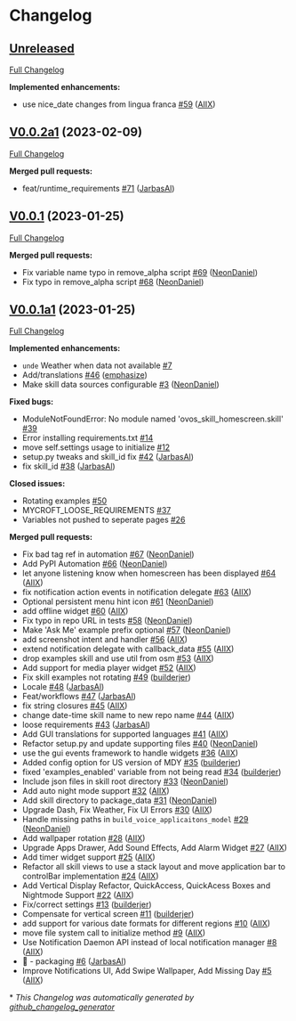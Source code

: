 # Changelog

## [Unreleased](https://github.com/OpenVoiceOS/skill-ovos-homescreen/tree/HEAD)

[Full Changelog](https://github.com/OpenVoiceOS/skill-ovos-homescreen/compare/V0.0.2a1...HEAD)

**Implemented enhancements:**

- use nice\_date changes from lingua franca [\#59](https://github.com/OpenVoiceOS/skill-ovos-homescreen/pull/59) ([AIIX](https://github.com/AIIX))

## [V0.0.2a1](https://github.com/OpenVoiceOS/skill-ovos-homescreen/tree/V0.0.2a1) (2023-02-09)

[Full Changelog](https://github.com/OpenVoiceOS/skill-ovos-homescreen/compare/V0.0.1...V0.0.2a1)

**Merged pull requests:**

- feat/runtime\_requirements [\#71](https://github.com/OpenVoiceOS/skill-ovos-homescreen/pull/71) ([JarbasAl](https://github.com/JarbasAl))

## [V0.0.1](https://github.com/OpenVoiceOS/skill-ovos-homescreen/tree/V0.0.1) (2023-01-25)

[Full Changelog](https://github.com/OpenVoiceOS/skill-ovos-homescreen/compare/V0.0.1a1...V0.0.1)

**Merged pull requests:**

- Fix variable name typo in remove\_alpha script [\#69](https://github.com/OpenVoiceOS/skill-ovos-homescreen/pull/69) ([NeonDaniel](https://github.com/NeonDaniel))
- Fix typo in remove\_alpha script [\#68](https://github.com/OpenVoiceOS/skill-ovos-homescreen/pull/68) ([NeonDaniel](https://github.com/NeonDaniel))

## [V0.0.1a1](https://github.com/OpenVoiceOS/skill-ovos-homescreen/tree/V0.0.1a1) (2023-01-25)

[Full Changelog](https://github.com/OpenVoiceOS/skill-ovos-homescreen/compare/f9dae1d42d27be1a58fb1b95c49268a7773e9d0a...V0.0.1a1)

**Implemented enhancements:**

- `unde` Weather when data not available [\#7](https://github.com/OpenVoiceOS/skill-ovos-homescreen/issues/7)
- Add/translations [\#46](https://github.com/OpenVoiceOS/skill-ovos-homescreen/pull/46) ([emphasize](https://github.com/emphasize))
- Make skill data sources configurable [\#3](https://github.com/OpenVoiceOS/skill-ovos-homescreen/pull/3) ([NeonDaniel](https://github.com/NeonDaniel))

**Fixed bugs:**

- ModuleNotFoundError: No module named 'ovos\_skill\_homescreen.skill' [\#39](https://github.com/OpenVoiceOS/skill-ovos-homescreen/issues/39)
- Error installing requirements.txt [\#14](https://github.com/OpenVoiceOS/skill-ovos-homescreen/issues/14)
- move self.settings usage to initialize [\#12](https://github.com/OpenVoiceOS/skill-ovos-homescreen/issues/12)
- setup.py tweaks and skill\_id fix [\#42](https://github.com/OpenVoiceOS/skill-ovos-homescreen/pull/42) ([JarbasAl](https://github.com/JarbasAl))
- fix skill\_id [\#38](https://github.com/OpenVoiceOS/skill-ovos-homescreen/pull/38) ([JarbasAl](https://github.com/JarbasAl))

**Closed issues:**

- Rotating examples [\#50](https://github.com/OpenVoiceOS/skill-ovos-homescreen/issues/50)
- MYCROFT\_LOOSE\_REQUIREMENTS [\#37](https://github.com/OpenVoiceOS/skill-ovos-homescreen/issues/37)
- Variables not pushed to seperate pages [\#26](https://github.com/OpenVoiceOS/skill-ovos-homescreen/issues/26)

**Merged pull requests:**

- Fix bad tag ref in automation [\#67](https://github.com/OpenVoiceOS/skill-ovos-homescreen/pull/67) ([NeonDaniel](https://github.com/NeonDaniel))
- Add PyPI Automation [\#66](https://github.com/OpenVoiceOS/skill-ovos-homescreen/pull/66) ([NeonDaniel](https://github.com/NeonDaniel))
- let anyone listening know when homescreen has been displayed [\#64](https://github.com/OpenVoiceOS/skill-ovos-homescreen/pull/64) ([AIIX](https://github.com/AIIX))
- fix notification action events in notification delegate [\#63](https://github.com/OpenVoiceOS/skill-ovos-homescreen/pull/63) ([AIIX](https://github.com/AIIX))
- Optional persistent menu hint icon [\#61](https://github.com/OpenVoiceOS/skill-ovos-homescreen/pull/61) ([NeonDaniel](https://github.com/NeonDaniel))
- add offline widget [\#60](https://github.com/OpenVoiceOS/skill-ovos-homescreen/pull/60) ([AIIX](https://github.com/AIIX))
- Fix typo in repo URL in tests [\#58](https://github.com/OpenVoiceOS/skill-ovos-homescreen/pull/58) ([NeonDaniel](https://github.com/NeonDaniel))
- Make 'Ask Me' example prefix optional [\#57](https://github.com/OpenVoiceOS/skill-ovos-homescreen/pull/57) ([NeonDaniel](https://github.com/NeonDaniel))
- add screenshot intent and handler [\#56](https://github.com/OpenVoiceOS/skill-ovos-homescreen/pull/56) ([AIIX](https://github.com/AIIX))
- extend notification delegate with callback\_data [\#55](https://github.com/OpenVoiceOS/skill-ovos-homescreen/pull/55) ([AIIX](https://github.com/AIIX))
- drop examples skill and use util from osm [\#53](https://github.com/OpenVoiceOS/skill-ovos-homescreen/pull/53) ([AIIX](https://github.com/AIIX))
- Add support for media player widget [\#52](https://github.com/OpenVoiceOS/skill-ovos-homescreen/pull/52) ([AIIX](https://github.com/AIIX))
- Fix skill examples not rotating [\#49](https://github.com/OpenVoiceOS/skill-ovos-homescreen/pull/49) ([builderjer](https://github.com/builderjer))
- Locale [\#48](https://github.com/OpenVoiceOS/skill-ovos-homescreen/pull/48) ([JarbasAl](https://github.com/JarbasAl))
- Feat/workflows [\#47](https://github.com/OpenVoiceOS/skill-ovos-homescreen/pull/47) ([JarbasAl](https://github.com/JarbasAl))
- fix string closures [\#45](https://github.com/OpenVoiceOS/skill-ovos-homescreen/pull/45) ([AIIX](https://github.com/AIIX))
- change date-time skill name to new repo name [\#44](https://github.com/OpenVoiceOS/skill-ovos-homescreen/pull/44) ([AIIX](https://github.com/AIIX))
- loose requirements [\#43](https://github.com/OpenVoiceOS/skill-ovos-homescreen/pull/43) ([JarbasAl](https://github.com/JarbasAl))
- Add GUI translations for supported languages [\#41](https://github.com/OpenVoiceOS/skill-ovos-homescreen/pull/41) ([AIIX](https://github.com/AIIX))
- Refactor setup.py and update supporting files [\#40](https://github.com/OpenVoiceOS/skill-ovos-homescreen/pull/40) ([NeonDaniel](https://github.com/NeonDaniel))
- use the gui events framework to handle widgets [\#36](https://github.com/OpenVoiceOS/skill-ovos-homescreen/pull/36) ([AIIX](https://github.com/AIIX))
- Added config option for US version of MDY [\#35](https://github.com/OpenVoiceOS/skill-ovos-homescreen/pull/35) ([builderjer](https://github.com/builderjer))
- fixed 'examples\_enabled' variable from not being read [\#34](https://github.com/OpenVoiceOS/skill-ovos-homescreen/pull/34) ([builderjer](https://github.com/builderjer))
- Include json files in skill root directory [\#33](https://github.com/OpenVoiceOS/skill-ovos-homescreen/pull/33) ([NeonDaniel](https://github.com/NeonDaniel))
- Add auto night mode support [\#32](https://github.com/OpenVoiceOS/skill-ovos-homescreen/pull/32) ([AIIX](https://github.com/AIIX))
- Add skill directory to package\_data [\#31](https://github.com/OpenVoiceOS/skill-ovos-homescreen/pull/31) ([NeonDaniel](https://github.com/NeonDaniel))
- Upgrade Dash, Fix Weather, Fix UI Errors [\#30](https://github.com/OpenVoiceOS/skill-ovos-homescreen/pull/30) ([AIIX](https://github.com/AIIX))
- Handle missing paths in `build_voice_applicaitons_model` [\#29](https://github.com/OpenVoiceOS/skill-ovos-homescreen/pull/29) ([NeonDaniel](https://github.com/NeonDaniel))
- Add wallpaper rotation [\#28](https://github.com/OpenVoiceOS/skill-ovos-homescreen/pull/28) ([AIIX](https://github.com/AIIX))
- Upgrade Apps Drawer, Add Sound Effects, Add Alarm Widget [\#27](https://github.com/OpenVoiceOS/skill-ovos-homescreen/pull/27) ([AIIX](https://github.com/AIIX))
- Add timer widget support [\#25](https://github.com/OpenVoiceOS/skill-ovos-homescreen/pull/25) ([AIIX](https://github.com/AIIX))
- Refactor all skill views to use a stack layout and move application bar to controlBar implementation [\#24](https://github.com/OpenVoiceOS/skill-ovos-homescreen/pull/24) ([AIIX](https://github.com/AIIX))
- Add Vertical Display Refactor, QuickAccess, QuickAcess Boxes and Nightmode Support [\#22](https://github.com/OpenVoiceOS/skill-ovos-homescreen/pull/22) ([AIIX](https://github.com/AIIX))
- Fix/correct settings [\#13](https://github.com/OpenVoiceOS/skill-ovos-homescreen/pull/13) ([builderjer](https://github.com/builderjer))
- Compensate for vertical screen [\#11](https://github.com/OpenVoiceOS/skill-ovos-homescreen/pull/11) ([builderjer](https://github.com/builderjer))
- add support for various date formats for different regions [\#10](https://github.com/OpenVoiceOS/skill-ovos-homescreen/pull/10) ([AIIX](https://github.com/AIIX))
- move file system call to initialize method [\#9](https://github.com/OpenVoiceOS/skill-ovos-homescreen/pull/9) ([AIIX](https://github.com/AIIX))
- Use Notification Daemon API instead of local notification manager [\#8](https://github.com/OpenVoiceOS/skill-ovos-homescreen/pull/8) ([AIIX](https://github.com/AIIX))
- :tada: - packaging [\#6](https://github.com/OpenVoiceOS/skill-ovos-homescreen/pull/6) ([JarbasAl](https://github.com/JarbasAl))
- Improve Notifications UI, Add Swipe Wallpaper, Add Missing Day [\#5](https://github.com/OpenVoiceOS/skill-ovos-homescreen/pull/5) ([AIIX](https://github.com/AIIX))



\* *This Changelog was automatically generated by [github_changelog_generator](https://github.com/github-changelog-generator/github-changelog-generator)*

